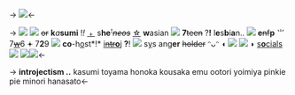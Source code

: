 -> ![](https://pixelbank.neocities.org/text/dea0a4da.gif)<-

-> ![](https://media.discordapp.net/attachments/1033353306506010655/1049698608645165166/IMG_0451.gif)
![](https://pixelbank.neocities.org/decome/swirlys/f4024e62.gif) ~~or~~ **k**_a_**sumi** !*!* [﹢](https://rentry.co/kasunouns) s**he**ꜝ~~*neos*~~ [☆](https://rentry.co/kasunouns)
**w**asian ![](https://pixelbank.neocities.org/decome/emoticons/e1731373.gif) **7**~~teen~~ ?**!** l**e**s**b**i**a**n.. ![](https://pixelbank.neocities.org/decome/insects/33286059.gif)
**e**~~nf~~**p** ⺌ 7~~[w]()~~6 𖥔 7**2**9 ![](https://pixelbank.neocities.org/decome/bears/82b3cfa8.gif) **co**-h[o](https://rentry.co/carnival-happy)st*!*
[i~~ntr~~**o**j](https://rentry.co/hanasources) **?**! ![](https://pixelbank.neocities.org/decome/sea%20animals/f1834292.gif) s[y](https://rentry.co/shiftedspacespectrum)s ang**er** ~~holder~~ ᵔᴗᵔ
◖ [![](https://64.media.tumblr.com/46d52a854fdcac794ad247243af2581a/12c213fb3658626c-5c/s75x75_c1/a1ef94344cef9fdedc6d97c6690c8d57e09a9e4d.gif)](https://rentry.co/shiftedhana) [![](https://64.media.tumblr.com/8379c4c50097c1387ff0be3a4966b415/12c213fb3658626c-26/s75x75_c1/438968601bccb15ce7a7ec098a4405adf2b10910.gif)](https://rentry.co/shiftedkasu) ◗ [s**o**cials](https://rentry.co/shiftedsocials) ![](https://pixelbank.neocities.org/text/new1.gif)
![](https://media.discordapp.net/attachments/1012559729106624563/1049705518287048734/IMG_0452.gif)![](https://media.discordapp.net/attachments/1012559729106624563/1049705518287048734/IMG_0452.gif)<-

-> **introjectism ..**
kasumi toyama
honoka kousaka
emu ootori
yoimiya
pinkie pie
minori hanasato<-